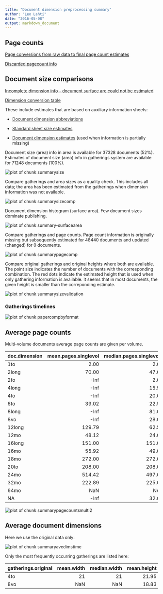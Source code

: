 ```yaml
---
title: "Document dimension preprocessing summary"
author: "Leo Lahti"
date: "2016-05-08"
output: markdown_document
---
```



## Page counts

[Page conversions from raw data to final page count estimates](https://raw.githubusercontent.com/rOpenGov/estc/master/inst/examples/output.tables/pagecount_conversion_nontrivial.csv)

<!--[Page conversions from raw data to final page count estimates with volume info](https://raw.githubusercontent.com/rOpenGov/estc/master/inst/examples/output.tables/page_conversion_table_full.csv)-->

[Discarded pagecount info](https://raw.githubusercontent.com/rOpenGov/estc/master/inst/examples/output.tables/pagecount_discarded.csv)



## Document size comparisons

[Incomplete dimension info - document surface are could not be estimated](https://raw.githubusercontent.com/rOpenGov/estc/master/inst/examples/output.tables/physical_dimension_incomplete.csv)

[Dimension conversion table](https://raw.githubusercontent.com/rOpenGov/estc/master/inst/examples/output.tables/conversions_physical_dimension.csv)


These include estimates that are based on auxiliary information sheets:

  * [Document dimension abbreviations](https://github.com/rOpenGov/bibliographica/blob/master/inst/extdata/document_size_abbreviations.csv)

  * [Standard sheet size estimates](https://github.com/rOpenGov/bibliographica/blob/master/inst/extdata/sheetsizes.csv)

  * [Document dimension estimates](https://github.com/rOpenGov/bibliographica/blob/master/inst/extdata/documentdimensions.csv) (used when information is partially missing)


  
<!--[Discarded dimension info](https://raw.githubusercontent.com/rOpenGov/estc/master/inst/examples/output.tables/dimensions_discarded.csv)-->

Document size (area) info in area is available for 37328 documents (52%). Estimates of document size (area) info in gatherings system are available for 71248 documents (100%). 

![plot of chunk summarysize](figure/summarysize-1.png)


Compare gatherings and area sizes as a quality check. This includes all data; the area has been estimated from the gatherings when dimension information was not available.

![plot of chunk summarysizecomp](figure/summarysizecomp-1.png)

Document dimension histogram (surface area). Few document sizes dominate publishing.

![plot of chunk summary-surfacearea](figure/summary-surfacearea-1.png)


Compare gatherings and page counts. Page count information is originally missing but subsequently estimated for 48440 documents and updated (changed) for 0 documents. 


![plot of chunk summarypagecomp](figure/summarypagecomp-1.png)

Compare original gatherings and original heights where both are available. The point size indicates the number of documents with the corresponding combination. The red dots indicate the estimated height that is used when only gathering information is available. It seems that in most documents, the given height is smaller than the correponding estimate.

![plot of chunk summarysizevalidation](figure/summarysizevalidation-1.png)

### Gatherings timelines

![plot of chunk papercompbyformat](figure/papercompbyformat-1.png)

## Average page counts 

Multi-volume documents average page counts are given per volume.


|doc.dimension | mean.pages.singlevol| median.pages.singlevol| n.singlevol|mean.pages.multivol |median.pages.multivol | n.multivol| mean.pages.issue| median.pages.issue| n.issue|
|:-------------|--------------------:|----------------------:|-----------:|:-------------------|:---------------------|----------:|----------------:|------------------:|-------:|
|1to           |                 2.00|                    2.0|         456|NA                  |NA                    |         NA|               NA|                 NA|      NA|
|2long         |                70.00|                   47.0|           4|NA                  |NA                    |         NA|            47.00|               47.0|       2|
|2fo           |                 -Inf|                    2.0|        3222|NA                  |NA                    |         NA|            21.78|               18.0|     156|
|4long         |                 -Inf|                   15.5|         206|NA                  |NA                    |         NA|            19.73|               16.0|      98|
|4to           |                 -Inf|                   20.0|       15657|NA                  |NA                    |         NA|            20.35|               20.0|   12610|
|6to           |                39.02|                   22.5|          29|NA                  |NA                    |         NA|            22.50|               22.5|      27|
|8long         |                 -Inf|                   81.0|          99|NA                  |NA                    |         NA|            22.85|               21.0|      13|
|8vo           |                 -Inf|                   28.0|        7774|NA                  |NA                    |         NA|            27.72|               28.0|    5890|
|12long        |               129.79|                   62.5|           7|NA                  |NA                    |         NA|            28.00|               28.0|       1|
|12mo          |                48.12|                   24.0|        3234|NA                  |NA                    |         NA|            23.85|               24.0|    2703|
|16long        |               151.00|                  151.0|           1|NA                  |NA                    |         NA|               NA|                 NA|      NA|
|16mo          |                55.92|                   49.0|        1665|NA                  |NA                    |         NA|            48.23|               49.0|    1560|
|18mo          |               272.00|                  272.0|           8|NA                  |NA                    |         NA|               NA|                 NA|      NA|
|20to          |               208.00|                  208.0|           1|NA                  |NA                    |         NA|               NA|                 NA|      NA|
|24mo          |               514.42|                  497.0|          12|NA                  |NA                    |         NA|               NA|                 NA|      NA|
|32mo          |               222.89|                  225.0|          57|NA                  |NA                    |         NA|               NA|                 NA|      NA|
|64mo          |                  NaN|                     NA|           8|NA                  |NA                    |         NA|               NA|                 NA|      NA|
|NA            |                 -Inf|                   32.0|       38808|NA                  |NA                    |         NA|            30.75|               32.0|   29248|


![plot of chunk summarypagecountsmulti2](figure/summarypagecountsmulti2-1.png)


## Average document dimensions 

Here we use the original data only:

![plot of chunk summaryavedimstime](figure/summaryavedimstime-1.png)




Only the most frequently occurring gatherings are listed here:


|gatherings.original | mean.width| median.width| mean.height| median.height|  n|
|:-------------------|----------:|------------:|-----------:|-------------:|--:|
|4to                 |         21|           21|       21.95|         21.95| 19|
|8vo                 |        NaN|          NaN|       18.83|         18.83| 12|

